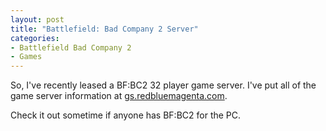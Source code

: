 ```yaml
--- 
layout: post
title: "Battlefield: Bad Company 2 Server"
categories:
- Battlefield Bad Company 2
- Games
---
```

So, I've recently leased a BF:BC2 32 player game server.  I've put all of the game server information at <a href="http://gs.redbluemagenta.com">gs.redbluemagenta.com</a>.

Check it out sometime if anyone has BF:BC2 for the PC.
